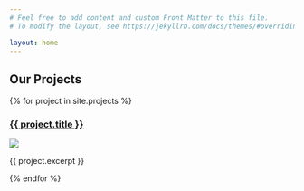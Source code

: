 ```yaml
---
# Feel free to add content and custom Front Matter to this file.
# To modify the layout, see https://jekyllrb.com/docs/themes/#overriding-theme-defaults

layout: home
---
```


<h2>Our Projects</h2>

<div class="projects">
  {% for project in site.projects %}
    <div class="project">
      <h3><a href="{{ project.url }}">{{ project.title }}</a></h3>
      <img src="{{ project.thumbnail }}" style="max-width: 100%; height: auto;" />
      <p>{{ project.excerpt }}</p>
    </div>
  {% endfor %}
</div>
